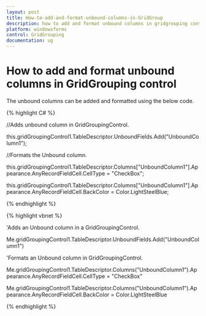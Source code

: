 ```yaml
---
layout: post
title: How-to-add-and-format-unbound-columns-in-GridGroup
description: how to add and format unbound columns in gridgrouping control
platform: windowsforms
control: GridGrouping
documentation: ug
---
```


# How to add and format unbound columns in GridGrouping control

The unbound columns can be added and formatted using the below code.



{% highlight C# %}



//Adds unbound column in GridGroupingControl.

this.gridGroupingControl1.TableDescriptor.UnboundFields.Add("UnboundColumn1");



//Formats the Unbound column.

this.gridGroupingControl1.TableDescriptor.Columns["UnboundColumn1"].Appearance.AnyRecordFieldCell.CellType = "CheckBox";

this.gridGroupingControl1.TableDescriptor.Columns["UnboundColumn1"].Appearance.AnyRecordFieldCell.BackColor = Color.LightSteelBlue;

{% endhighlight %}




{% highlight vbnet %}


'Adds an Unbound column in a  GridGroupingControl.

Me.gridGroupingControl1.TableDescriptor.UnboundFields.Add("UnboundColumn1")



'Formats an Unbound column in GridGroupingControl.

Me.gridGroupingControl1.TableDescriptor.Columns("UnboundColumn1").Appearance.AnyRecordFieldCell.CellType = "CheckBox"

Me.gridGroupingControl1.TableDescriptor.Columns("UnboundColumn1").Appearance.AnyRecordFieldCell.BackColor = Color.LightSteelBlue

{% endhighlight %}

